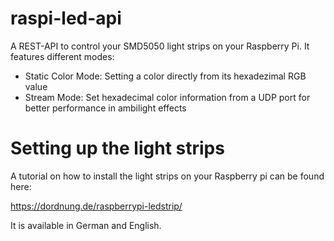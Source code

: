 # raspi-led-api

A REST-API to control your SMD5050 light strips on your Raspberry Pi.
It features different modes:
* Static Color Mode: Setting a color directly from its hexadezimal RGB value
* Stream Mode: Set hexadecimal color information from a UDP port for better performance in ambilight effects

# Setting up the light strips
A tutorial on how to install the light strips on your Raspberry pi can be found here:

https://dordnung.de/raspberrypi-ledstrip/

It is available in German and English.